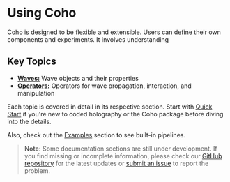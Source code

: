 # Using Coho

Coho is designed to be flexible and extensible. Users can define their own components and experiments. It involves understanding 

## Key Topics

* **[Waves:](waves.md)** Wave objects and their properties
* **[Operators:](operators.md)** Operators for wave propagation, interaction, and manipulation

Each topic is covered in detail in its respective section. Start with [Quick Start](../quickstart.md) if you're new to coded holography or the Coho package before diving into the details.

Also, check out the [Examples](../examples/index.md) section to see built-in pipelines.

> **Note:**
> Some documentation sections are still under development. If you find missing or incomplete information, please check our [GitHub repository](https://github.com/dgursoy/coho) for the latest updates or [submit an issue](https://github.com/dgursoy/coho/issues) to report the problem.
